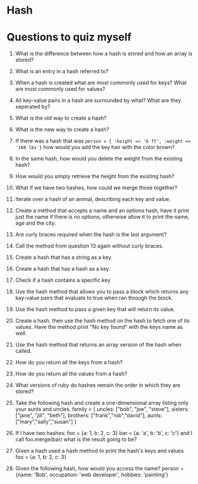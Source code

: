 # Hash
# Questions to quiz myself

1. What is the difference between how a hash is stored and how an array is stored?

2. What is an entry in a hash referred to?

3. When a hash is created what are most commonly used for keys? What are most commonly used for values?

4. All key-value pairs in a hash are surrounded by what? What are they seperated by?

5. What is the old way to create a hash?

6. What is the new way to create a hash?

7. If there was a hash that was `person = { :height => '6 ft', :weight => '160 lbs'}` how would you add the key hair with the color brown?

8. In the same hash, how would you delete the weight from the existing hash?

9. How would you simply retrieve the height from the existing hash?

10. What if we have two hashes, how could we merge those together?

11. Iterate over a hash of an animal, describing each key and value.

12. Create a method that accepts a name and an options hash, have it print
just the name if there is no options, otherwise allow it to print the name,  age and the city.

13. Are curly braces required when the hash is the last argument?

14. Call the method from question 13 again without curly braces.

15. Create a hash that has a string as a key.

16. Create a hash that has a hash as a key.

17. Check if a hash contains a specific key

18. Use the hash method that allows you to pass a block which returns any kay-value pairs that evaluate to true when ran through the block.

19. Use the hash method to pass a given key that will return its value.

20. Create a hash, then use the hash method on the hash to fetch one of its values. Have the method print "No key found" with the keys name as well.
21. Use the hash method that returns an array version of the hash when called.

22. How do you return all the keys from a hash?

23. How do you return all the values from a hash?

24. What versions of ruby do hashes remain the order in which they are stored?

25. Take the following hash and create a one-dimensional array listing only your aunts and uncles.
family = {  uncles: ["bob", "joe", "steve"],
            sisters: ["jane", "jill", "beth"],
            brothers: ["frank","rob","david"],
            aunts: ["mary","sally","susan"]
          }

26. If I have two hashes:
foo = {a: 1, b: 2, c: 3}
bar = {a: 'a', b: 'b', c: 'c'}
and I call foo.merge(bar) what is the result going to be?

27. Given a hash used a hash method to print the hash's keys and values
foo = {a: 1, b: 2, c: 3}

28. Given the following hash, how would you access the name?
person = {name: 'Bob', occupation: 'web developer', hobbies: 'painting'}
